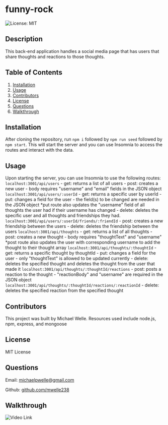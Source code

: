 # funny-rock
![License: MIT](https://img.shields.io/badge/License-MIT-yellow.svg)
## Description

This back-end application handles a social media page that has users that share thoughts and reactions to those thoughts.

## Table of Contents

1. [Installation](#Installation)
2. [Usage](#Usage)
3. [Contributors](#Contributors)
4. [License](#License)
5. [Questions](#Questions)
6. [Walkthrough](#Walkthrough)

## Installation

After cloning the repository, run `npm i` followed by `npm run seed` followed by `npm start`.
This will start the server and you can use Insomnia to access the routes and interact with the data.

## Usage

Upon starting the server, you can use Insomnia to use the following routes:
`localhost:3001/api/users`
    - get: returns a list of all users
    - post: creates a new user - body requires "username" and "email" fields in the JSON object
`localhost:3001/api/users/:userId`
    - get: returns a specific user by userId
    - put: changes a field for the user - the field(s) to be changed are needed in the JSON object
        *put route also updates the "username" field of all thoughts the user had if their username has changed
    - delete: deletes the specific user and all thoughts and friendships they had.
`localhost:3001/api/users/:userId/friends/:friendId`
    - post: creates a new friendship between the users
    - delete: deletes the friendship between the users
`localhost:3001/api/thoughts`
    - get: returns a list of all thoughts
    - post: creates a new thought - body requires "thoughtText" and "username"
        *post route also updates the user with corresponding username to add the thought to their thought array
`localhost:3001/api/thoughts/:thoughtId`
    - get: returns a specific thought by thoughtId
    - put: changes a field for the user - only "thoughtText" is allowed to be updated currently
    - delete: deletes the specified thought and deletes the thought from the user that made it
`localhost:3001/api/thoughts/:thoughtId/reactions`
    - post: posts a reaction to the thought - "reactionBody" and "username" are required in the JSON object
`localhost:3001/api/thoughts/:thoughtId/reactions/:reactionId`
    - delete: deletes the specified reaction from the specified thought

## Contributors

This project was built by Michael Welle.
Resources used include node.js, npm, express, and mongoose

## License

MIT License

## Questions

Email: [michaelpwelle@gmail.com](mailto:michaelpwelle@gmail.com)

Github: [github.com/mwelle238](https://www.github.com/mwelle238)

## Walkthrough

![Video Link](https://watch.screencastify.com/v/6kJDcebNgODGIdDkOx3g)